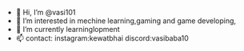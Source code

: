 - 👋 Hi, I’m @vasi101
- 👀 I’m interested in mechine learning,gaming and game developing,
- 🌱 I’m currently learninglopment
- 📫 contact:
              instagram:kewatbhai
              discord:vasibaba10
<!---
vasi101/vasi101 is a ✨ special ✨ repository because its `README.md` (this file) appears on your GitHub profile.
You can click the Preview link to take a look at your changes.
--->
